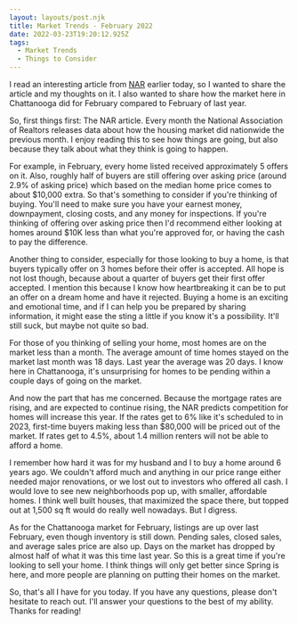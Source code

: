 ```yaml
---
layout: layouts/post.njk
title: Market Trends - February 2022
date: 2022-03-23T19:20:12.925Z
tags:
  - Market Trends
  - Things to Consider
---
```

I read an interesting article from [NAR](https://www.nar.realtor/blogs/economists-outlook/february-2022-realtors-confidence-index-survey-buyer-competition-intensifies-to-5-offers-per-home) earlier today, so I wanted to share the article and my thoughts on it. I also wanted to share how the market here in Chattanooga did for February compared to February of last year. 

So, first things first: The NAR article. Every month the National Association of Realtors releases data about how the housing market did nationwide the previous month. I enjoy reading this to see how things are going, but also because they talk about what they think is going to happen. 

For example, in February, every home listed received approximately 5 offers on it. Also, roughly half of buyers are still offering over asking price (around 2.9% of asking price) which based on the median home price comes to about $10,000 extra. So that's something to consider if you're thinking of buying. You'll need to make sure you have your earnest money, downpayment, closing costs,  and any money for inspections. If you're thinking of offering over asking price then I'd recommend either looking at homes around $10K less than what you're approved for, or having the cash to pay the difference.

Another thing to consider, especially for those looking to buy a home, is that buyers typically offer on 3 homes before their offer is accepted. All hope is not lost though, because about a quarter of buyers get their first offer accepted. I mention this because I know how heartbreaking it can be to put an offer on a dream home and have it rejected. Buying a home is an exciting and emotional time, and if I can help you be prepared by sharing information, it might ease the sting a little if you know it's a possibility. It'll still suck, but maybe not quite so bad. 

For those of you thinking of selling your home, most homes are on the market less than a month.  The average amount of time homes stayed on the market last month was 18 days. Last year the average was 20 days. I know here in Chattanooga, it's unsurprising for homes to be pending within a couple days of going on the market.

And now the part that has me concerned. Because the mortgage rates are rising, and are expected to continue rising, the NAR predicts competition for homes will increase this year. If the rates get to 6% like it's scheduled to in 2023, first-time buyers making less than $80,000 will be priced out of the market. If rates get to 4.5%, about 1.4 million renters will not be able to afford a home.

I remember how hard it was for my husband and I to buy a home around 6 years ago. We couldn't afford much and anything in our price range either needed major renovations, or we lost out to investors who offered all cash. I would love to see new neighborhoods pop up, with smaller, affordable homes. I think well built houses, that maximized the space there, but topped out at 1,500 sq ft would do really well nowadays. But I digress.

As for the Chattanooga market for February, listings are up over last February, even though inventory is still down. Pending sales, closed sales, and average sales price are also up. Days on the market has dropped by almost half of what it was this time last year. So this is a great time if you're looking to sell your home. I think things will only get better since Spring is here, and more people are planning on putting their homes on the market. 

So, that's all I have for you today. If you have any questions, please don't hesitate to reach out. I'll answer your questions to the best of my ability. Thanks for reading!



